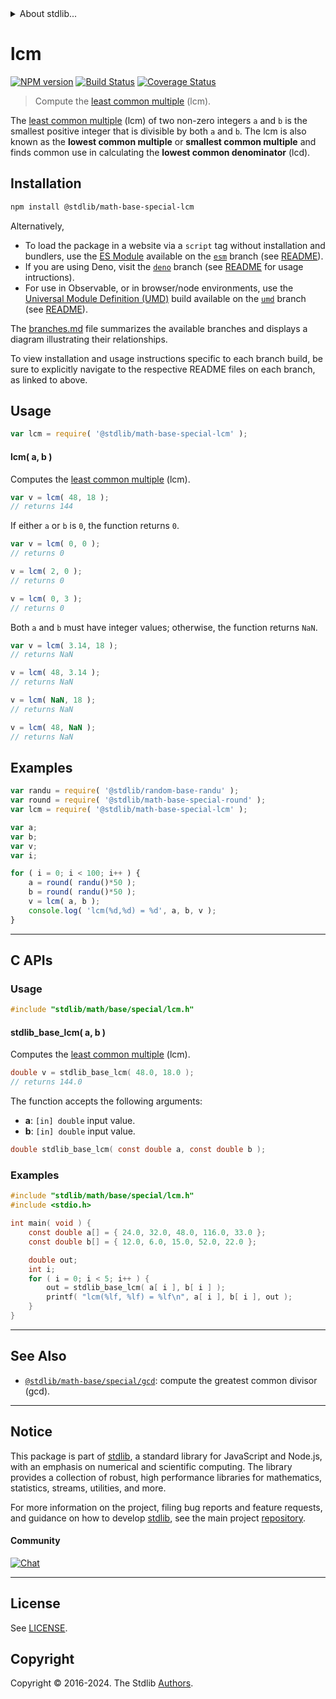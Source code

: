 <!--

@license Apache-2.0

Copyright (c) 2018 The Stdlib Authors.

Licensed under the Apache License, Version 2.0 (the "License");
you may not use this file except in compliance with the License.
You may obtain a copy of the License at

   http://www.apache.org/licenses/LICENSE-2.0

Unless required by applicable law or agreed to in writing, software
distributed under the License is distributed on an "AS IS" BASIS,
WITHOUT WARRANTIES OR CONDITIONS OF ANY KIND, either express or implied.
See the License for the specific language governing permissions and
limitations under the License.

-->


<details>
  <summary>
    About stdlib...
  </summary>
  <p>We believe in a future in which the web is a preferred environment for numerical computation. To help realize this future, we've built stdlib. stdlib is a standard library, with an emphasis on numerical and scientific computation, written in JavaScript (and C) for execution in browsers and in Node.js.</p>
  <p>The library is fully decomposable, being architected in such a way that you can swap out and mix and match APIs and functionality to cater to your exact preferences and use cases.</p>
  <p>When you use stdlib, you can be absolutely certain that you are using the most thorough, rigorous, well-written, studied, documented, tested, measured, and high-quality code out there.</p>
  <p>To join us in bringing numerical computing to the web, get started by checking us out on <a href="https://github.com/stdlib-js/stdlib">GitHub</a>, and please consider <a href="https://opencollective.com/stdlib">financially supporting stdlib</a>. We greatly appreciate your continued support!</p>
</details>

# lcm

[![NPM version][npm-image]][npm-url] [![Build Status][test-image]][test-url] [![Coverage Status][coverage-image]][coverage-url] <!-- [![dependencies][dependencies-image]][dependencies-url] -->

> Compute the [least common multiple][lcm] (lcm).

<!-- Section to include introductory text. Make sure to keep an empty line after the intro `section` element and another before the `/section` close. -->

<section class="intro">

The [least common multiple][lcm] (lcm) of two non-zero integers `a` and `b` is the smallest positive integer that is divisible by both `a` and `b`. The lcm is also known as the **lowest common multiple** or **smallest common multiple** and finds common use in calculating the **lowest common denominator** (lcd).

</section>

<!-- /.intro -->

<!-- Package usage documentation. -->

<section class="installation">

## Installation

```bash
npm install @stdlib/math-base-special-lcm
```

Alternatively,

-   To load the package in a website via a `script` tag without installation and bundlers, use the [ES Module][es-module] available on the [`esm`][esm-url] branch (see [README][esm-readme]).
-   If you are using Deno, visit the [`deno`][deno-url] branch (see [README][deno-readme] for usage intructions).
-   For use in Observable, or in browser/node environments, use the [Universal Module Definition (UMD)][umd] build available on the [`umd`][umd-url] branch (see [README][umd-readme]).

The [branches.md][branches-url] file summarizes the available branches and displays a diagram illustrating their relationships.

To view installation and usage instructions specific to each branch build, be sure to explicitly navigate to the respective README files on each branch, as linked to above.

</section>

<section class="usage">

## Usage

```javascript
var lcm = require( '@stdlib/math-base-special-lcm' );
```

#### lcm( a, b )

Computes the [least common multiple][lcm] (lcm).

```javascript
var v = lcm( 48, 18 );
// returns 144
```

If either `a` or `b` is `0`, the function returns `0`.

```javascript
var v = lcm( 0, 0 );
// returns 0

v = lcm( 2, 0 );
// returns 0

v = lcm( 0, 3 );
// returns 0
```

Both `a` and `b` must have integer values; otherwise, the function returns `NaN`.

```javascript
var v = lcm( 3.14, 18 );
// returns NaN

v = lcm( 48, 3.14 );
// returns NaN

v = lcm( NaN, 18 );
// returns NaN

v = lcm( 48, NaN );
// returns NaN
```

</section>

<!-- /.usage -->

<!-- Package usage notes. Make sure to keep an empty line after the `section` element and another before the `/section` close. -->

<section class="notes">

</section>

<!-- /.notes -->

<!-- Package usage examples. -->

<section class="examples">

## Examples

<!-- eslint no-undef: "error" -->

```javascript
var randu = require( '@stdlib/random-base-randu' );
var round = require( '@stdlib/math-base-special-round' );
var lcm = require( '@stdlib/math-base-special-lcm' );

var a;
var b;
var v;
var i;

for ( i = 0; i < 100; i++ ) {
    a = round( randu()*50 );
    b = round( randu()*50 );
    v = lcm( a, b );
    console.log( 'lcm(%d,%d) = %d', a, b, v );
}
```

</section>

<!-- /.examples -->

<!-- C interface documentation. -->

* * *

<section class="c">

## C APIs

<!-- Section to include introductory text. Make sure to keep an empty line after the intro `section` element and another before the `/section` close. -->

<section class="intro">

</section>

<!-- /.intro -->

<!-- C usage documentation. -->

<section class="usage">

### Usage

```c
#include "stdlib/math/base/special/lcm.h"
```

#### stdlib_base_lcm( a, b )

Computes the [least common multiple][lcm] (lcm).

```c
double v = stdlib_base_lcm( 48.0, 18.0 );
// returns 144.0
```

The function accepts the following arguments:

-   **a**: `[in] double` input value.
-   **b**: `[in] double` input value.

```c
double stdlib_base_lcm( const double a, const double b );
```

</section>

<!-- /.usage -->

<!-- C API usage notes. Make sure to keep an empty line after the `section` element and another before the `/section` close. -->

<section class="notes">

</section>

<!-- /.notes -->

<!-- C API usage examples. -->

<section class="examples">

### Examples

```c
#include "stdlib/math/base/special/lcm.h"
#include <stdio.h>

int main( void ) {
    const double a[] = { 24.0, 32.0, 48.0, 116.0, 33.0 };
    const double b[] = { 12.0, 6.0, 15.0, 52.0, 22.0 };

    double out;
    int i;
    for ( i = 0; i < 5; i++ ) {
        out = stdlib_base_lcm( a[ i ], b[ i ] );
        printf( "lcm(%lf, %lf) = %lf\n", a[ i ], b[ i ], out );
    }
}
```

</section>

<!-- /.examples -->

</section>

<!-- /.c -->

<!-- Section to include cited references. If references are included, add a horizontal rule *before* the section. Make sure to keep an empty line after the `section` element and another before the `/section` close. -->

<section class="references">

</section>

<!-- /.references -->

<!-- Section for related `stdlib` packages. Do not manually edit this section, as it is automatically populated. -->

<section class="related">

* * *

## See Also

-   <span class="package-name">[`@stdlib/math-base/special/gcd`][@stdlib/math/base/special/gcd]</span><span class="delimiter">: </span><span class="description">compute the greatest common divisor (gcd).</span>

</section>

<!-- /.related -->

<!-- Section for all links. Make sure to keep an empty line after the `section` element and another before the `/section` close. -->


<section class="main-repo" >

* * *

## Notice

This package is part of [stdlib][stdlib], a standard library for JavaScript and Node.js, with an emphasis on numerical and scientific computing. The library provides a collection of robust, high performance libraries for mathematics, statistics, streams, utilities, and more.

For more information on the project, filing bug reports and feature requests, and guidance on how to develop [stdlib][stdlib], see the main project [repository][stdlib].

#### Community

[![Chat][chat-image]][chat-url]

---

## License

See [LICENSE][stdlib-license].


## Copyright

Copyright &copy; 2016-2024. The Stdlib [Authors][stdlib-authors].

</section>

<!-- /.stdlib -->

<!-- Section for all links. Make sure to keep an empty line after the `section` element and another before the `/section` close. -->

<section class="links">

[npm-image]: http://img.shields.io/npm/v/@stdlib/math-base-special-lcm.svg
[npm-url]: https://npmjs.org/package/@stdlib/math-base-special-lcm

[test-image]: https://github.com/stdlib-js/math-base-special-lcm/actions/workflows/test.yml/badge.svg?branch=main
[test-url]: https://github.com/stdlib-js/math-base-special-lcm/actions/workflows/test.yml?query=branch:main

[coverage-image]: https://img.shields.io/codecov/c/github/stdlib-js/math-base-special-lcm/main.svg
[coverage-url]: https://codecov.io/github/stdlib-js/math-base-special-lcm?branch=main

<!--

[dependencies-image]: https://img.shields.io/david/stdlib-js/math-base-special-lcm.svg
[dependencies-url]: https://david-dm.org/stdlib-js/math-base-special-lcm/main

-->

[chat-image]: https://img.shields.io/gitter/room/stdlib-js/stdlib.svg
[chat-url]: https://app.gitter.im/#/room/#stdlib-js_stdlib:gitter.im

[stdlib]: https://github.com/stdlib-js/stdlib

[stdlib-authors]: https://github.com/stdlib-js/stdlib/graphs/contributors

[umd]: https://github.com/umdjs/umd
[es-module]: https://developer.mozilla.org/en-US/docs/Web/JavaScript/Guide/Modules

[deno-url]: https://github.com/stdlib-js/math-base-special-lcm/tree/deno
[deno-readme]: https://github.com/stdlib-js/math-base-special-lcm/blob/deno/README.md
[umd-url]: https://github.com/stdlib-js/math-base-special-lcm/tree/umd
[umd-readme]: https://github.com/stdlib-js/math-base-special-lcm/blob/umd/README.md
[esm-url]: https://github.com/stdlib-js/math-base-special-lcm/tree/esm
[esm-readme]: https://github.com/stdlib-js/math-base-special-lcm/blob/esm/README.md
[branches-url]: https://github.com/stdlib-js/math-base-special-lcm/blob/main/branches.md

[stdlib-license]: https://raw.githubusercontent.com/stdlib-js/math-base-special-lcm/main/LICENSE

[lcm]: https://en.wikipedia.org/wiki/Least_common_multiple

<!-- <related-links> -->

[@stdlib/math/base/special/gcd]: https://github.com/stdlib-js/math-base-special-gcd

<!-- </related-links> -->

</section>

<!-- /.links -->
